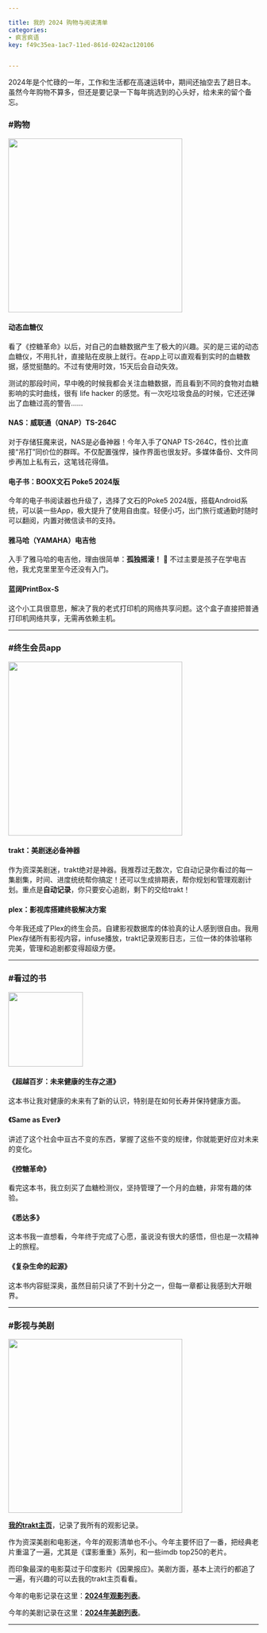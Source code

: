 ```yaml
---

title: 我的 2024 购物与阅读清单
categories:
- 疯言疯语
key: f49c35ea-1ac7-11ed-861d-0242ac120106


---
```


2024年是个忙碌的一年，工作和生活都在高速运转中，期间还抽空去了趟日本。虽然今年购物不算多，但还是要记录一下每年挑选到的心头好，给未来的留个备忘。

### #购物

<img src="https://images.animesdata.com/news/2024/10/21/SCR-20241021-oxtv.png" width="350" />

#### **动态血糖仪**
看了《控糖革命》以后，对自己的血糖数据产生了极大的兴趣。买的是三诺的动态血糖仪，不用扎针，直接贴在皮肤上就行。在app上可以直观看到实时的血糖数据，感觉挺酷的。不过有使用时效，15天后会自动失效。

测试的那段时间，早中晚的时候我都会关注血糖数据，而且看到不同的食物对血糖影响的实时曲线，很有 life hacker 的感觉。有一次吃垃圾食品的时候，它还还弹出了血糖过高的警告……


#### **NAS：威联通（QNAP）TS-264C**
对于存储狂魔来说，NAS是必备神器！今年入手了QNAP TS-264C，性价比直接“吊打”同价位的群晖。不仅配置强悍，操作界面也很友好。多媒体备份、文件同步再加上私有云，这笔钱花得值。

#### **电子书：BOOX文石 Poke5 2024版**
今年的电子书阅读器也升级了，选择了文石的Poke5 2024版，搭载Android系统，可以装一些App，极大提升了使用自由度。轻便小巧，出门旅行或通勤时随时可以翻阅，内置对微信读书的支持。

#### **雅马哈（YAMAHA）电吉他**
入手了雅马哈的电吉他，理由很简单：**孤独摇滚！** 🤣 不过主要是孩子在学电吉他，我尤克里里至今还没有入门。

#### **蓝阔PrintBox-S**
这个小工具很意思，解决了我的老式打印机的网络共享问题。这个盒子直接把普通打印机网络共享，无需再依赖主机。

---

### #终生会员app

<img src="https://images.animesdata.com/news/2024/10/16/SCR-20241016-kkjy.jpeg" width="350" />

#### **trakt：美剧迷必备神器**
作为资深美剧迷，trakt绝对是神器。我推荐过无数次，它自动记录你看过的每一集剧集，时间、进度统统帮你搞定！还可以生成排期表，帮你规划和管理观剧计划。重点是**自动记录**，你只要安心追剧，剩下的交给trakt！

#### **plex：影视库搭建终极解决方案**
今年我还成了Plex的终生会员。自建影视数据库的体验真的让人感到很自由。我用Plex存储所有影视内容，infuse播放，trakt记录观影日志，三位一体的体验堪称完美，管理和追剧都变得超级方便。

---

### #看过的书

<img src="https://images.animesdata.com/news/2024/10/16/s34689136.jpg" width="150" />

#### **《超越百岁：未来健康的生存之道》**
这本书让我对健康的未来有了新的认识，特别是在如何长寿并保持健康方面。

#### **《Same as Ever》**
讲述了这个社会中亘古不变的东西，掌握了这些不变的规律，你就能更好应对未来的变化。

#### **《控糖革命》**
看完这本书，我立刻买了血糖检测仪，坚持管理了一个月的血糖，非常有趣的体验。

#### **《悉达多》**
这本书我一直想看，今年终于完成了心愿，虽说没有很大的感悟，但也是一次精神上的旅程。

#### **《复杂生命的起源》**
这本书内容挺深奥，虽然目前只读了不到十分之一，但每一章都让我感到大开眼界。

---

### #影视与美剧

<img src="https://images.animesdata.com/news/2024/10/16/karma.jpg" width="350" />

**[我的trakt主页](https://trakt.tv/users/acwind)**，记录了我所有的观影记录。

作为资深美剧和电影迷，今年的观影清单也不小。今年主要怀旧了一番，把经典老片重温了一遍，尤其是《谍影重重》系列，和一些imdb top250的老片。

而印象最深的电影莫过于印度影片《因果报应》。美剧方面，基本上流行的都追了一遍，有兴趣的可以去我的trakt主页看看。

今年的电影记录在这里：**[2024年观影列表](https://trakt.tv/users/acwind/history/movies)**。

今年的美剧记录在这里：**[2024年美剧列表](https://trakt.tv/users/acwind/history/episodes)**。

---









